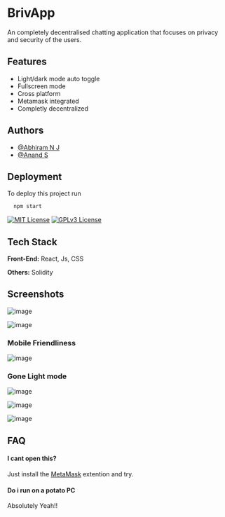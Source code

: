 
# BrivApp

An completely decentralised chatting application that focuses on privacy and security of the users. 


## Features

- Light/dark mode auto toggle
- Fullscreen mode
- Cross platform
- Metamask integrated
- Completly decentralized 



## Authors

- [@Abhiram N J](https://www.github.com/twilighty-abhi)
- [@Anand S](https://www.github.com/AnandSuresh02)

## Deployment

To deploy this project run

```bash
  npm start
```




[![MIT License](https://img.shields.io/badge/License-MIT-green.svg)](https://choosealicense.com/licenses/mit/)
[![GPLv3 License](https://img.shields.io/badge/License-GPL%20v3-yellow.svg)](https://opensource.org/licenses/)


## Tech Stack

**Front-End:** React, Js, CSS

**Others:** Solidity


## Screenshots

![image](https://user-images.githubusercontent.com/79564956/205471458-4d5c76b5-6c2e-4d6c-bed2-804fd1ec0700.png)

![image](https://user-images.githubusercontent.com/79564956/205471479-a9cae97a-6df8-4e6b-9ea2-94c46e622256.png)

### Mobile Friendliness 
![image](https://user-images.githubusercontent.com/79564956/205471543-587a8044-0eec-44ef-b170-cb980263c5c7.png)

### Gone Light mode

![image](https://user-images.githubusercontent.com/79564956/205471587-87796830-9478-4794-a57d-45ea0982ccde.png)

![image](https://user-images.githubusercontent.com/79564956/205471597-bf229f39-6f40-41b5-9a3b-650860a6681e.png)

![image](https://user-images.githubusercontent.com/79564956/205471623-f4d4f27d-2ae5-4611-adbb-292c4bcf6905.png)



## FAQ

#### I cant open this?

Just install the [MetaMask](https://metamask.io/) extention and try. 

#### Do i run on a potato PC

Absolutely Yeah!!

